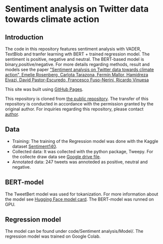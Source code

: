 # Sentiment analysis on Twitter data towards climate action

## Introduction 
The code in this repository features sentiment analysis with VADER, TextBlob and tranfer learning wth BERT + trained regression model. The sentiment is positive, negative and neutral. The BERT-based model is binary,positive/negative. 
For more details regarding methods, result and models see the paper ["Sentiment analysis on Twitter data towards climate action", Emelie Rosenberg, Carlota Tarazona, Fermín Mallor, Hamidreza Eivazi, David Pastor-Escuredo, Francesco Fuso-Nerini, Ricardo Vinuesa](https://doi.org/10.1016/j.rineng.2023.101287)

This site was built using [GitHub Pages](https://pages.github.com/).


This repository is cloned from [the public repository](https://github.com/rooosenberg/Sentiment-analysis-on-Twitter-data-towards-climate-action). The transfer of this repository is conducted in accordance with the permission granted by the original author. For inquiries regarding this repository, please contact [author](https://github.com/rooosenberg).

## Data
- Training: The training of the Regression model was done with the Kaggle dataset [Sentiment140](https://www.kaggle.com/datasets/kazanova/sentiment140).
- Collected data: It was collected with the python package, Tweepy. For the collecte draw data see [Google drive file](https://drive.google.com/drive/folders/1CsGv0CyDpat7TNP4wRuXDuqUBcpkABUj?usp=drive_link). 
- Annotated data: 247 tweets was annoteded as positive, neutral and negative.  

## BERT-model
The TweetBert model was used for tokanization. For more information about the model see [Hugging Face model card](https://huggingface.co/docs/transformers/model_doc/bertweet). 
The BERT-model was runned on GPU. 

## Regression model
The model can be found under code/Sentiment analysis/Model/. 
The regression model was trained on Google Colab. 



